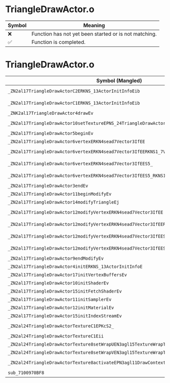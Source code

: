 # TriangleDrawActor.o
| Symbol | Meaning 
| ------------- | ------------- 
| :x: | Function has not yet been started or is not matching. 
| :white_check_mark: | Function is completed. 


# TriangleDrawActor.o
| Symbol (Mangled) | Symbol (Demangled) | Decompiled? |
| ------------- |  ------------- | ------------- |
| `_ZN2al17TriangleDrawActorC2ERKNS_13ActorInitInfoEib` | `al::TriangleDrawActor::TriangleDrawActor(al::ActorInitInfo const&,int,bool)` | :x: |
| `_ZN2al17TriangleDrawActorC1ERKNS_13ActorInitInfoEib` | `al::TriangleDrawActor::TriangleDrawActor(al::ActorInitInfo const&,int,bool)` | :x: |
| `_ZNK2al17TriangleDrawActor4drawEv` | `al::TriangleDrawActor::draw(void)const` | :x: |
| `_ZN2al17TriangleDrawActor10setTextureEPNS_24TriangleDrawActorTextureE` | `al::TriangleDrawActor::setTexture(al::TriangleDrawActorTexture *)` | :x: |
| `_ZN2al17TriangleDrawActor5beginEv` | `al::TriangleDrawActor::begin(void)` | :x: |
| `_ZN2al17TriangleDrawActor6vertexERKN4sead7Vector3IfEE` | `al::TriangleDrawActor::vertex(sead::Vector3<float> const&)` | :x: |
| `_ZN2al17TriangleDrawActor6vertexERKN4sead7Vector3IfEERKNS1_7Vector2IfEE` | `al::TriangleDrawActor::vertex(sead::Vector3<float> const&,sead::Vector2<float> const&)` | :x: |
| `_ZN2al17TriangleDrawActor6vertexERKN4sead7Vector3IfEES5_` | `al::TriangleDrawActor::vertex(sead::Vector3<float> const&,sead::Vector3<float> const&)` | :x: |
| `_ZN2al17TriangleDrawActor6vertexERKN4sead7Vector3IfEES5_RKNS1_7Vector2IfEE` | `al::TriangleDrawActor::vertex(sead::Vector3<float> const&,sead::Vector3<float> const&,sead::Vector2<float> const&)` | :x: |
| `_ZN2al17TriangleDrawActor3endEv` | `al::TriangleDrawActor::end(void)` | :x: |
| `_ZN2al17TriangleDrawActor11beginModifyEv` | `al::TriangleDrawActor::beginModify(void)` | :x: |
| `_ZN2al17TriangleDrawActor14modifyTriangleEj` | `al::TriangleDrawActor::modifyTriangle(unsigned int)` | :x: |
| `_ZN2al17TriangleDrawActor12modifyVertexERKN4sead7Vector3IfEE` | `al::TriangleDrawActor::modifyVertex(sead::Vector3<float> const&)` | :x: |
| `_ZN2al17TriangleDrawActor12modifyVertexERKN4sead7Vector3IfEERKNS1_7Vector2IfEE` | `al::TriangleDrawActor::modifyVertex(sead::Vector3<float> const&,sead::Vector2<float> const&)` | :x: |
| `_ZN2al17TriangleDrawActor12modifyVertexERKN4sead7Vector3IfEES5_` | `al::TriangleDrawActor::modifyVertex(sead::Vector3<float> const&,sead::Vector3<float> const&)` | :x: |
| `_ZN2al17TriangleDrawActor12modifyVertexERKN4sead7Vector3IfEES5_RKNS1_7Vector2IfEE` | `al::TriangleDrawActor::modifyVertex(sead::Vector3<float> const&,sead::Vector3<float> const&,sead::Vector2<float> const&)` | :x: |
| `_ZN2al17TriangleDrawActor9endModifyEv` | `al::TriangleDrawActor::endModify(void)` | :x: |
| `_ZN2al17TriangleDrawActor4initERKNS_13ActorInitInfoE` | `al::TriangleDrawActor::init(al::ActorInitInfo const&)` | :x: |
| `_ZN2al17TriangleDrawActor17initVertexBuffersEv` | `al::TriangleDrawActor::initVertexBuffers(void)` | :x: |
| `_ZN2al17TriangleDrawActor10initShaderEv` | `al::TriangleDrawActor::initShader(void)` | :x: |
| `_ZN2al17TriangleDrawActor15initFetchShaderEv` | `al::TriangleDrawActor::initFetchShader(void)` | :x: |
| `_ZN2al17TriangleDrawActor11initSamplerEv` | `al::TriangleDrawActor::initSampler(void)` | :x: |
| `_ZN2al17TriangleDrawActor12initMaterialEv` | `al::TriangleDrawActor::initMaterial(void)` | :x: |
| `_ZN2al17TriangleDrawActor15initIndexStreamEv` | `al::TriangleDrawActor::initIndexStream(void)` | :x: |
| `_ZN2al24TriangleDrawActorTextureC1EPKcS2_` | `al::TriangleDrawActorTexture::TriangleDrawActorTexture(char const*,char const*)` | :x: |
| `_ZN2al24TriangleDrawActorTextureC1Eii` | `al::TriangleDrawActorTexture::TriangleDrawActorTexture(int,int)` | :x: |
| `_ZN2al24TriangleDrawActorTexture8setWrapUEN3agl15TextureWrapTypeE` | `al::TriangleDrawActorTexture::setWrapU(agl::TextureWrapType)` | :x: |
| `_ZN2al24TriangleDrawActorTexture8setWrapVEN3agl15TextureWrapTypeE` | `al::TriangleDrawActorTexture::setWrapV(agl::TextureWrapType)` | :x: |
| `_ZN2al24TriangleDrawActorTexture8activateEPN3agl11DrawContextERKNS1_15SamplerLocationE` | `al::TriangleDrawActorTexture::activate(agl::DrawContext *,agl::SamplerLocation const&)` | :x: |
| `sub_7100970BF8` | `` | :x: |
